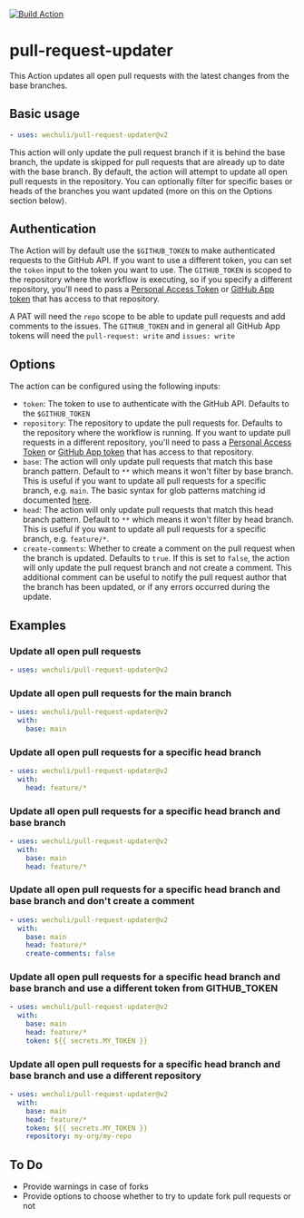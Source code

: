[![Build Action](https://github.com/wechuli/pull-request-updater/actions/workflows/build.yml/badge.svg)](https://github.com/wechuli/pull-request-updater/actions/workflows/build.yml)

# pull-request-updater

This Action updates all open pull requests with the latest changes from the base branches.

## Basic usage

```yml
- uses: wechuli/pull-request-updater@v2
```

This action will only update the pull request branch if it is behind the base branch, the update is skipped for pull requests that are already up to date with the base branch. By default, the action will attempt to update all open pull requests in the repository. You can optionally filter for specific bases or heads of the branches you want updated (more on this on the Options section below).

## Authentication

The Action will by default use the `$GITHUB_TOKEN` to make authenticated requests to the GitHub API. If you want to use a different token, you can set the `token` input to the token you want to use. The `GITHUB_TOKEN` is scoped to the repository where the workflow is executing, so if you specify a different repository, you'll need to pass a [Personal Access Token](https://docs.github.com/en/authentication/keeping-your-account-and-data-secure/creating-a-personal-access-token) or [GitHub App token](https://docs.github.com/en/authentication/connecting-to-github-with-ssh/managing-deploy-keys#server-to-server-tokens) that has access to that repository.

A PAT will need the `repo` scope to be able to update pull requests and add comments to the issues. The `GITHUB_TOKEN` and in general all GitHub App tokens will need the `pull-request: write` and `issues: write`

## Options

The action can be configured using the following inputs:

- `token`: The token to use to authenticate with the GitHub API. Defaults to the `$GITHUB_TOKEN`
- `repository`: The repository to update the pull requests for. Defaults to the repository where the workflow is running. If you want to update pull requests in a different repository, you'll need to pass a [Personal Access Token](https://docs.github.com/en/authentication/keeping-your-account-and-data-secure/creating-a-personal-access-token) or [GitHub App token](https://docs.github.com/en/authentication/connecting-to-github-with-ssh/managing-deploy-keys#server-to-server-tokens) that has access to that repository.
- `base`: The action will only update pull requests that match this base branch pattern. Default to `**` which means it won't filter by base branch. This is useful if you want to update all pull requests for a specific branch, e.g. `main`. The basic syntax for glob patterns matching id documented [here](https://docs.github.com/en/actions/using-workflows/workflow-syntax-for-github-actions#filter-pattern-cheat-sheet).
- `head`: The action will only update pull requests that match this head branch pattern. Default to `**` which means it won't filter by head branch. This is useful if you want to update all pull requests for a specific branch, e.g. `feature/*`.
- `create-comments`: Whether to create a comment on the pull request when the branch is updated. Defaults to `true`. If this is set to `false`, the action will only update the pull request branch and not create a comment. This additional comment can be useful to notify the pull request author that the branch has been updated, or if any errors occurred during the update.

## Examples

### Update all open pull requests

```yml
- uses: wechuli/pull-request-updater@v2
```

### Update all open pull requests for the main branch

```yml
- uses: wechuli/pull-request-updater@v2
  with:
    base: main
```

### Update all open pull requests for a specific head branch

```yml
- uses: wechuli/pull-request-updater@v2
  with:
    head: feature/*
```

### Update all open pull requests for a specific head branch and base branch

```yml
- uses: wechuli/pull-request-updater@v2
  with:
    base: main
    head: feature/*
```

### Update all open pull requests for a specific head branch and base branch and don't create a comment

```yml
- uses: wechuli/pull-request-updater@v2
  with:
    base: main
    head: feature/*
    create-comments: false
```

### Update all open pull requests for a specific head branch and base branch and use a different token from GITHUB_TOKEN

```yml
- uses: wechuli/pull-request-updater@v2
  with:
    base: main
    head: feature/*
    token: ${{ secrets.MY_TOKEN }}
```

### Update all open pull requests for a specific head branch and base branch and use a different repository

```yml
- uses: wechuli/pull-request-updater@v2
  with:
    base: main
    head: feature/*
    token: ${{ secrets.MY_TOKEN }}
    repository: my-org/my-repo
```

## To Do

- Provide warnings in case of forks
- Provide options to choose whether to try to update fork pull requests or not
